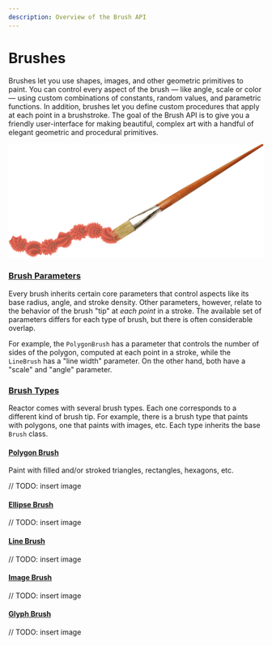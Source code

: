 ```yaml
---
description: Overview of the Brush API
---
```


# Brushes

Brushes let you use shapes, images, and other geometric primitives to paint. You can control every aspect of the brush — like angle, scale or color — using custom combinations of constants, random values, and parametric functions. In addition, brushes let you define custom procedures that apply at each point in a brushstroke. The goal of the Brush API is to give you a friendly user-interface for making beautiful, complex art with a handful of elegant geometric and procedural primitives.

![](../../.gitbook/assets/brushstroke.png)



### [Brush Parameters](./#brush-parameters)

Every brush inherits certain core parameters that control aspects like its base radius, angle, and stroke density. Other parameters, however, relate to the behavior of the brush "tip" at _each point_ in a stroke. The available set of parameters differs for each type of brush, but there is often considerable overlap. 

For example, the `PolygonBrush` has a parameter that controls the number of sides of the polygon, computed at each point in a stroke, while the `LineBrush` has a "line width" parameter. On the other hand, both have a "scale" and "angle" parameter.

### [Brush Types](brush-types/)

Reactor comes with several brush types. Each one corresponds to a different kind of brush tip. For example, there is a brush type that paints with polygons, one that paints with images, etc. Each type inherits the base `Brush` class.

#### [Polygon Brush](brush-types/polygon-brushes/)

Paint with filled and/or stroked triangles, rectangles, hexagons, etc.

// TODO: insert image

#### [Ellipse Brush](brush-types/ellipse-brush/)

// TODO: insert image

#### [Line Brush](brush-types/line-brushes/)

// TODO: insert image

#### [Image Brush](brush-types/image-brushes/)

// TODO: insert image

#### [Glyph Brush](brush-types/glyph-brush/)

// TODO: insert image

